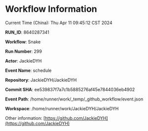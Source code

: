 # Workflow Information

Current Time (China): Thu Apr 11 09:45:12 CST 2024  

**RUN_ID**: 8640287341  

**Workflow**: Snake  

**Run Number**: 299  

**Actor**: JackieDYH  

**Event Name**: schedule  

**Repository**: JackieDYH/JackieDYH  

**Commit SHA**: ee539837f7a7c1b5885276af45e7844036eb4902  

**Event Path**: /home/runner/work/_temp/_github_workflow/event.json  

**Workspace**: /home/runner/work/JackieDYH/JackieDYH  

Other information: [https://github.com/JackieDYH](https://github.com/JackieDYH)
